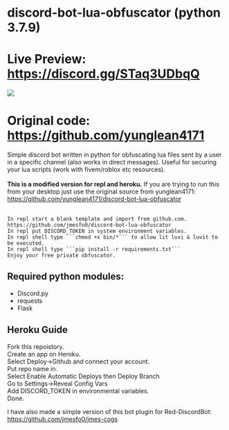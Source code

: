 # discord-bot-lua-obfuscator (python 3.7.9)

# Live Preview: https://discord.gg/STaq3UDbqQ
<img src="https://i.imgur.com/DlO9XIa.png">

# Original code: https://github.com/yunglean4171

Simple discord bot written in python for obfuscating lua files sent by a user in a specific channel (also works in direct messages). 
Useful for securing your lua scripts (work with fivem/roblox etc resources).
<br><br><b>This is a modified version for repl and heroku.</b>
If you are trying to run this from your desktop just use the original source from yunglean4171: https://github.com/yunglean4171/discord-bot-lua-obfuscator<br><br>

````
In repl start a blank template and import from github.com. https://github.com/jmesfo0/discord-bot-lua-obfuscator 
In repl put DISCORD_TOKEN in system environment variables.
In repl shell type ```chmod +x bin/*``` to allow lit luvi & luvit to be executed.
In repl shell type ```pip install -r requirements.txt```
Enjoy your free private obfuscator.
````

## Required python modules:
- Discord.py 
- requests
- Flask



## Heroku Guide

Fork this repoistory.<br />
Create an app on Heroku.<br />
Select Deploy->Github and connect your account.<br />
Put repo name in.<br />
Select Enable Automatic Deploys then Deploy Branch<br />
Go to Settings->Reveal Config Vars<br />
Add DISCORD_TOKEN in environmental variables.<br />
Done.

I have also made a simple version of this bot plugin for Red-DiscordBot: https://github.com/jmesfo0/jmes-cogs
